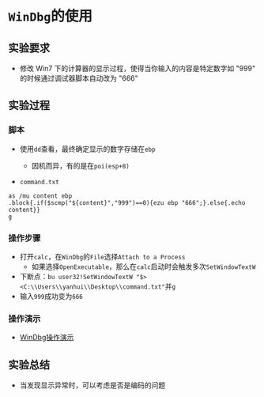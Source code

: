 # `WinDbg`的使用

## 实验要求

- 修改 Win7 下的计算器的显示过程，使得当你输入的内容是特定数字如 "999" 的时候通过调试器脚本自动改为 "666"

## 实验过程

### 脚本

- 使用`dd`查看，最终确定显示的数字存储在`ebp`
  - 因机而异，有的是在`poi(esp+8)`

- `command.txt`
```
as /mu content ebp
.block{.if($scmp("${content}","999")==0){ezu ebp "666";}.else{.echo content}}
g
```

### 操作步骤

- 打开`calc`，在`WinDbg`的`File`选择`Attach to a Process`
  - 如果选择`OpenExecutable`，那么在`calc`启动时会触发多次`SetWindowTextW`
- 下断点：`bu user32!SetWindowTextW "$><C:\\Users\\yanhui\\Desktop\\command.txt"`并`g`
- 输入`999`成功变为`666`

### 操作演示

- [WinDbg操作演示](https://pan.baidu.com/s/14cvNvIeFjtsTGceFtvd4Ww)

## 实验总结

- 当发现显示异常时，可以考虑是否是编码的问题